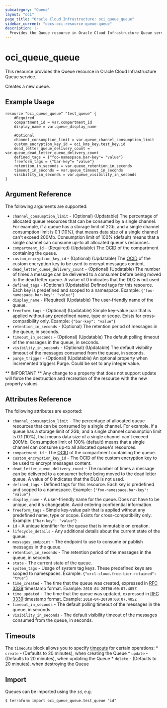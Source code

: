 ```yaml
---
subcategory: "Queue"
layout: "oci"
page_title: "Oracle Cloud Infrastructure: oci_queue_queue"
sidebar_current: "docs-oci-resource-queue-queue"
description: |-
  Provides the Queue resource in Oracle Cloud Infrastructure Queue service
---
```


# oci_queue_queue
This resource provides the Queue resource in Oracle Cloud Infrastructure Queue service.

Creates a new queue.


## Example Usage

```hcl
resource "oci_queue_queue" "test_queue" {
	#Required
	compartment_id = var.compartment_id
	display_name = var.queue_display_name

	#Optional
	channel_consumption_limit = var.queue_channel_consumption_limit
	custom_encryption_key_id = oci_kms_key.test_key.id
	dead_letter_queue_delivery_count = var.queue_dead_letter_queue_delivery_count
	defined_tags = {"foo-namespace.bar-key"= "value"}
	freeform_tags = {"bar-key"= "value"}
	retention_in_seconds = var.queue_retention_in_seconds
	timeout_in_seconds = var.queue_timeout_in_seconds
	visibility_in_seconds = var.queue_visibility_in_seconds
}
```

## Argument Reference

The following arguments are supported:

* `channel_consumption_limit` - (Optional) (Updatable) The percentage of allocated queue resources that can be consumed by a single channel. For example, if a queue has a storage limit of 2Gb, and a single channel consumption limit is 0.1 (10%), that means data size of a single channel  can't exceed 200Mb. Consumption limit of 100% (default) means that a single channel can consume up-to all allocated queue's resources.
* `compartment_id` - (Required) (Updatable) The [OCID](https://docs.cloud.oracle.com/iaas/Content/General/Concepts/identifiers.htm) of the compartment containing the queue.
* `custom_encryption_key_id` - (Optional) (Updatable) The [OCID](https://docs.cloud.oracle.com/iaas/Content/General/Concepts/identifiers.htm) of the custom encryption key to be used to encrypt messages content.
* `dead_letter_queue_delivery_count` - (Optional) (Updatable) The number of times a message can be delivered to a consumer before being moved to the dead letter queue. A value of 0 indicates that the DLQ is not used.
* `defined_tags` - (Optional) (Updatable) Defined tags for this resource. Each key is predefined and scoped to a namespace. Example: `{"foo-namespace.bar-key": "value"}` 
* `display_name` - (Required) (Updatable) The user-friendly name of the queue.
* `freeform_tags` - (Optional) (Updatable) Simple key-value pair that is applied without any predefined name, type or scope. Exists for cross-compatibility only. Example: `{"bar-key": "value"}` 
* `retention_in_seconds` - (Optional) The retention period of messages in the queue, in seconds.
* `timeout_in_seconds` - (Optional) (Updatable) The default polling timeout of the messages in the queue, in seconds.
* `visibility_in_seconds` - (Optional) (Updatable) The default visibility timeout of the messages consumed from the queue, in seconds.
* `purge_trigger` - (Optional) (Updatable) An optional property when incremented triggers Purge. Could be set to any integer value.


** IMPORTANT **
Any change to a property that does not support update will force the destruction and recreation of the resource with the new property values

## Attributes Reference

The following attributes are exported:

* `channel_consumption_limit` - The percentage of allocated queue resources that can be consumed by a single channel. For example, if a queue has a storage limit of 2Gb, and a single channel consumption limit is 0.1 (10%), that means data size of a single channel  can't exceed 200Mb. Consumption limit of 100% (default) means that a single channel can consume up-to all allocated queue's resources.
* `compartment_id` - The [OCID](https://docs.cloud.oracle.com/iaas/Content/General/Concepts/identifiers.htm) of the compartment containing the queue.
* `custom_encryption_key_id` - The [OCID](https://docs.cloud.oracle.com/iaas/Content/General/Concepts/identifiers.htm) of the custom encryption key to be used to encrypt messages content.
* `dead_letter_queue_delivery_count` - The number of times a message can be delivered to a consumer before being moved to the dead letter queue. A value of 0 indicates that the DLQ is not used.
* `defined_tags` - Defined tags for this resource. Each key is predefined and scoped to a namespace. Example: `{"foo-namespace.bar-key": "value"}` 
* `display_name` - A user-friendly name for the queue. Does not have to be unique, and it's changeable. Avoid entering confidential information.
* `freeform_tags` - Simple key-value pair that is applied without any predefined name, type or scope. Exists for cross-compatibility only. Example: `{"bar-key": "value"}` 
* `id` - A unique identifier for the queue that is immutable on creation.
* `lifecycle_details` - Any additional details about the current state of the queue.
* `messages_endpoint` - The endpoint to use to consume or publish messages in the queue.
* `retention_in_seconds` - The retention period of the messages in the queue, in seconds.
* `state` - The current state of the queue.
* `system_tags` - Usage of system tag keys. These predefined keys are scoped to namespaces. Example: `{"orcl-cloud.free-tier-retained": "true"}` 
* `time_created` - The time that the queue was created, expressed in [RFC 3339](https://tools.ietf.org/rfc/rfc3339) timestamp format.  Example: `2018-04-20T00:00:07.405Z` 
* `time_updated` - The time that the queue was updated, expressed in [RFC 3339](https://tools.ietf.org/rfc/rfc3339) timestamp format.  Example: `2018-04-20T00:00:07.405Z` 
* `timeout_in_seconds` - The default polling timeout of the messages in the queue, in seconds.
* `visibility_in_seconds` - The default visibility timeout of the messages consumed from the queue, in seconds.

## Timeouts

The `timeouts` block allows you to specify [timeouts](https://registry.terraform.io/providers/oracle/oci/latest/docs/guides/changing_timeouts) for certain operations:
	* `create` - (Defaults to 20 minutes), when creating the Queue
	* `update` - (Defaults to 20 minutes), when updating the Queue
	* `delete` - (Defaults to 20 minutes), when destroying the Queue


## Import

Queues can be imported using the `id`, e.g.

```
$ terraform import oci_queue_queue.test_queue "id"
```

